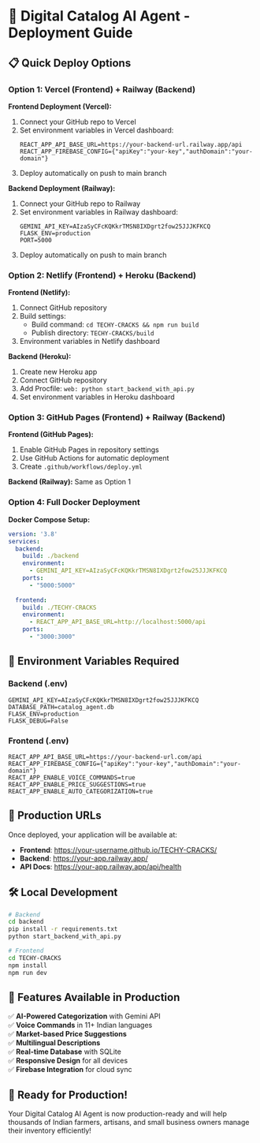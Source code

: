 # 🚀 Digital Catalog AI Agent - Deployment Guide

## 📋 Quick Deploy Options

### Option 1: Vercel (Frontend) + Railway (Backend)

**Frontend Deployment (Vercel):**
1. Connect your GitHub repo to Vercel
2. Set environment variables in Vercel dashboard:
   ```
   REACT_APP_API_BASE_URL=https://your-backend-url.railway.app/api
   REACT_APP_FIREBASE_CONFIG={"apiKey":"your-key","authDomain":"your-domain"}
   ```
3. Deploy automatically on push to main branch

**Backend Deployment (Railway):**
1. Connect your GitHub repo to Railway
2. Set environment variables in Railway dashboard:
   ```
   GEMINI_API_KEY=AIzaSyCFcKQKkrTMSN8IXDgrt2fow25JJJKFKCQ
   FLASK_ENV=production
   PORT=5000
   ```
3. Deploy automatically on push to main branch

### Option 2: Netlify (Frontend) + Heroku (Backend)

**Frontend (Netlify):**
1. Connect GitHub repository
2. Build settings:
   - Build command: `cd TECHY-CRACKS && npm run build`
   - Publish directory: `TECHY-CRACKS/build`
3. Environment variables in Netlify dashboard

**Backend (Heroku):**
1. Create new Heroku app
2. Connect GitHub repository
3. Add Procfile: `web: python start_backend_with_api.py`
4. Set environment variables in Heroku dashboard

### Option 3: GitHub Pages (Frontend) + Railway (Backend)

**Frontend (GitHub Pages):**
1. Enable GitHub Pages in repository settings
2. Use GitHub Actions for automatic deployment
3. Create `.github/workflows/deploy.yml`

**Backend (Railway):**
Same as Option 1

### Option 4: Full Docker Deployment

**Docker Compose Setup:**
```yaml
version: '3.8'
services:
  backend:
    build: ./backend
    environment:
      - GEMINI_API_KEY=AIzaSyCFcKQKkrTMSN8IXDgrt2fow25JJJKFKCQ
    ports:
      - "5000:5000"
  
  frontend:
    build: ./TECHY-CRACKS
    environment:
      - REACT_APP_API_BASE_URL=http://localhost:5000/api
    ports:
      - "3000:3000"
```

## 🔧 Environment Variables Required

### Backend (.env)
```
GEMINI_API_KEY=AIzaSyCFcKQKkrTMSN8IXDgrt2fow25JJJKFKCQ
DATABASE_PATH=catalog_agent.db
FLASK_ENV=production
FLASK_DEBUG=False
```

### Frontend (.env)
```
REACT_APP_API_BASE_URL=https://your-backend-url.com/api
REACT_APP_FIREBASE_CONFIG={"apiKey":"your-key","authDomain":"your-domain"}
REACT_APP_ENABLE_VOICE_COMMANDS=true
REACT_APP_ENABLE_PRICE_SUGGESTIONS=true
REACT_APP_ENABLE_AUTO_CATEGORIZATION=true
```

## 📱 Production URLs

Once deployed, your application will be available at:
- **Frontend**: https://your-username.github.io/TECHY-CRACKS/
- **Backend**: https://your-app.railway.app/
- **API Docs**: https://your-app.railway.app/api/health

## 🛠️ Local Development

```bash
# Backend
cd backend
pip install -r requirements.txt
python start_backend_with_api.py

# Frontend
cd TECHY-CRACKS
npm install
npm run dev
```

## 🎯 Features Available in Production

✅ **AI-Powered Categorization** with Gemini API  
✅ **Voice Commands** in 11+ Indian languages  
✅ **Market-based Price Suggestions**  
✅ **Multilingual Descriptions**  
✅ **Real-time Database** with SQLite  
✅ **Responsive Design** for all devices  
✅ **Firebase Integration** for cloud sync  

## 🚀 Ready for Production!

Your Digital Catalog AI Agent is now production-ready and will help thousands of Indian farmers, artisans, and small business owners manage their inventory efficiently!